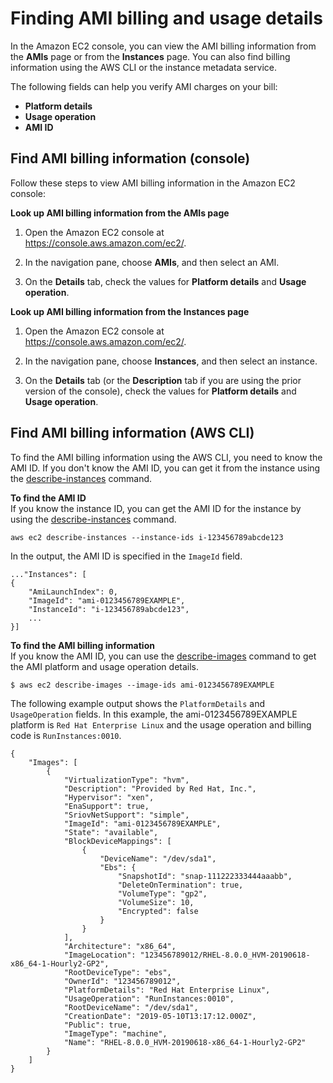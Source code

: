 # Finding AMI billing and usage details<a name="view-billing-info"></a>

In the Amazon EC2 console, you can view the AMI billing information from the **AMIs** page or from the **Instances** page\. You can also find billing information using the AWS CLI or the instance metadata service\.

The following fields can help you verify AMI charges on your bill:
+ **Platform details**
+ **Usage operation**
+ **AMI ID**

## Find AMI billing information \(console\)<a name="view-ami-billing-info-console"></a>

Follow these steps to view AMI billing information in the Amazon EC2 console:

**Look up AMI billing information from the **AMIs** page**

1. Open the Amazon EC2 console at [https://console\.aws\.amazon\.com/ec2/](https://console.aws.amazon.com/ec2/)\.

1. In the navigation pane, choose **AMIs**, and then select an AMI\.

1. On the **Details** tab, check the values for **Platform details** and **Usage operation**\.

**Look up AMI billing information from the **Instances** page**

1. Open the Amazon EC2 console at [https://console\.aws\.amazon\.com/ec2/](https://console.aws.amazon.com/ec2/)\.

1. In the navigation pane, choose **Instances**, and then select an instance\.

1. On the **Details** tab \(or the **Description** tab if you are using the prior version of the console\), check the values for **Platform details** and **Usage operation**\.

## Find AMI billing information \(AWS CLI\)<a name="view-ami-billing-info-cli"></a>

To find the AMI billing information using the AWS CLI, you need to know the AMI ID\. If you don't know the AMI ID, you can get it from the instance using the [describe\-instances](https://docs.aws.amazon.com/cli/latest/reference/ec2/describe-instances.html) command\.

**To find the AMI ID**  
If you know the instance ID, you can get the AMI ID for the instance by using the [describe\-instances](https://docs.aws.amazon.com/cli/latest/reference/ec2/describe-instances.html) command\.

```
aws ec2 describe-instances --instance-ids i-123456789abcde123
```

In the output, the AMI ID is specified in the `ImageId` field\.

```
..."Instances": [
{
    "AmiLaunchIndex": 0,
    "ImageId": "ami-0123456789EXAMPLE",
    "InstanceId": "i-123456789abcde123",
    ...
}]
```

**To find the AMI billing information**  
If you know the AMI ID, you can use the [describe\-images](https://docs.aws.amazon.com/cli/latest/reference/ec2/describe-images.html) command to get the AMI platform and usage operation details\.

```
$ aws ec2 describe-images --image-ids ami-0123456789EXAMPLE
```

The following example output shows the `PlatformDetails` and `UsageOperation` fields\. In this example, the ami\-0123456789EXAMPLE platform is `Red Hat Enterprise Linux` and the usage operation and billing code is `RunInstances:0010`\.

```
{
    "Images": [
        {
            "VirtualizationType": "hvm", 
            "Description": "Provided by Red Hat, Inc.",
            "Hypervisor": "xen", 
            "EnaSupport": true, 
            "SriovNetSupport": "simple", 
            "ImageId": "ami-0123456789EXAMPLE",
            "State": "available", 
            "BlockDeviceMappings": [
                {
                    "DeviceName": "/dev/sda1", 
                    "Ebs": {
                        "SnapshotId": "snap-111222333444aaabb", 
                        "DeleteOnTermination": true, 
                        "VolumeType": "gp2", 
                        "VolumeSize": 10, 
                        "Encrypted": false
                    }
                }
            ], 
            "Architecture": "x86_64", 
            "ImageLocation": "123456789012/RHEL-8.0.0_HVM-20190618-x86_64-1-Hourly2-GP2", 
            "RootDeviceType": "ebs", 
            "OwnerId": "123456789012",
            "PlatformDetails": "Red Hat Enterprise Linux",
            "UsageOperation": "RunInstances:0010", 
            "RootDeviceName": "/dev/sda1", 
            "CreationDate": "2019-05-10T13:17:12.000Z", 
            "Public": true, 
            "ImageType": "machine", 
            "Name": "RHEL-8.0.0_HVM-20190618-x86_64-1-Hourly2-GP2"
        }
    ]
}
```